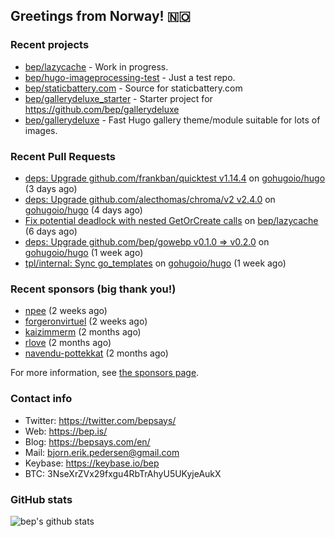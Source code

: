## Greetings from Norway! 🇳🇴

### Recent projects

- [bep/lazycache](https://github.com/bep/lazycache) - Work in progress.
- [bep/hugo-imageprocessing-test](https://github.com/bep/hugo-imageprocessing-test) - Just a test repo.
- [bep/staticbattery.com](https://github.com/bep/staticbattery.com) - Source for staticbattery.com
- [bep/gallerydeluxe_starter](https://github.com/bep/gallerydeluxe_starter) - Starter project for https://github.com/bep/gallerydeluxe
- [bep/gallerydeluxe](https://github.com/bep/gallerydeluxe) - Fast Hugo gallery theme/module suitable for lots of images.

### Recent Pull Requests

- [deps: Upgrade github.com/frankban/quicktest v1.14.4](https://github.com/gohugoio/hugo/pull/10457) on [gohugoio/hugo](https://github.com/gohugoio/hugo) (3 days ago)
- [deps: Upgrade github.com/alecthomas/chroma/v2 v2.4.0](https://github.com/gohugoio/hugo/pull/10454) on [gohugoio/hugo](https://github.com/gohugoio/hugo) (4 days ago)
- [Fix potential deadlock with nested GetOrCreate calls](https://github.com/bep/lazycache/pull/3) on [bep/lazycache](https://github.com/bep/lazycache) (6 days ago)
- [deps: Upgrade github.com/bep/gowebp v0.1.0 =&gt; v0.2.0](https://github.com/gohugoio/hugo/pull/10442) on [gohugoio/hugo](https://github.com/gohugoio/hugo) (1 week ago)
- [tpl/internal: Sync go_templates](https://github.com/gohugoio/hugo/pull/10437) on [gohugoio/hugo](https://github.com/gohugoio/hugo) (1 week ago)

### Recent sponsors (big thank you!)

- [npee](https://github.com/npee) (2 weeks ago)
- [forgeronvirtuel](https://github.com/forgeronvirtuel) (2 weeks ago)
- [kaizimmerm](https://github.com/kaizimmerm) (2 months ago)
- [rlove](https://github.com/rlove) (2 months ago)
- [navendu-pottekkat](https://github.com/navendu-pottekkat) (2 months ago)

For more information, see [the sponsors page](https://github.com/sponsors/bep/).

### Contact info
- Twitter: https://twitter.com/bepsays/
- Web: https://bep.is/
- Blog: https://bepsays.com/en/
- Mail: bjorn.erik.pedersen@gmail.com
- Keybase: https://keybase.io/bep
- BTC: 3NseXrZVx29fxgu4RbTrAhyU5UKyjeAukX


### GitHub stats
![bep's github stats](https://github-readme-stats.vercel.app/api?username=bep&count_private=true&hide_title=true)

